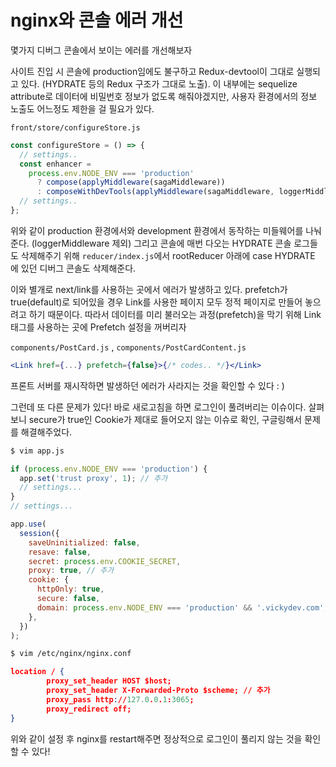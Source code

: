 ﻿# nginx와 콘솔 에러 개선

몇가지 디버그 콘솔에서 보이는 에러를 개선해보자

사이트 진입 시 콘솔에 production임에도 불구하고 Redux-devtool이 그대로 실행되고 있다. (HYDRATE 등의 Redux 구조가 그대로 노출). 이 내부에는 sequelize attribute로 데이터에 비밀번호 정보가 없도록 해줘야겠지만, 사용자 환경에서의 정보 노출도 어느정도 제한을 걸 필요가 있다.

`front/store/configureStore.js`

```jsx
const configureStore = () => {
  // settings..
  const enhancer =
    process.env.NODE_ENV === 'production'
      ? compose(applyMiddleware(sagaMiddleware))
      : composeWithDevTools(applyMiddleware(sagaMiddleware, loggerMiddleware));
  // settings..
};
```

위와 같이 production 환경에서와 development 환경에서 동작하는 미들웨어를 나눠준다. (loggerMiddleware 제외) 그리고 콘솔에 매번 다오는 HYDRATE 콘솔 로그들도 삭제해주기 위해 `reducer/index.js`에서 rootReducer 아래에 case HYDRATE 에 있던 디버그 콘솔도 삭제해준다.

이와 별개로 next/link를 사용하는 곳에서 에러가 발생하고 있다. prefetch가 true(default)로 되어있을 경우 Link를 사용한 페이지 모두 정적 페이지로 만들어 놓으려고 하기 때문이다. 따라서 데이터를 미리 불러오는 과정(prefetch)을 막기 위해 Link태그를 사용하는 곳에 Prefetch 설정을 꺼버리자

`components/PostCard.js` , `components/PostCardContent.js`

```jsx
<Link href={...} prefetch={false}>{/* codes.. */}</Link>
```

프론트 서버를 재시작하면 발생하던 에러가 사라지는 것을 확인할 수 있다 : )

그런데 또 다른 문제가 있다! 바로 새로고침을 하면 로그인이 풀려버리는 이슈이다.
살펴보니 secure가 true인 Cookie가 제대로 들어오지 않는 이슈로 확인, 구글링해서 문제를 해결해주었다.

```bash
$ vim app.js
```

```jsx
if (process.env.NODE_ENV === 'production') {
  app.set('trust proxy', 1); // 추가
  // settings...
}
// settings...

app.use(
  session({
    saveUninitialized: false,
    resave: false,
    secret: process.env.COOKIE_SECRET,
    proxy: true, // 추가
    cookie: {
      httpOnly: true,
      secure: false,
      domain: process.env.NODE_ENV === 'production' && '.vickydev.com', // api.vickydev.com과 vickydev.com 사이의 쿠키 공유 가능
    },
  })
);
```

```bash
$ vim /etc/nginx/nginx.conf
```

```json
location / {
        proxy_set_header HOST $host;
        proxy_set_header X-Forwarded-Proto $scheme; // 추가
        proxy_pass http://127.0.0.1:3065;
        proxy_redirect off;
}
```

위와 같이 설정 후 nginx를 restart해주면 정상적으로 로그인이 풀리지 않는 것을 확인할 수 있다!

